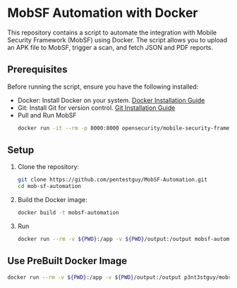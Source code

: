 # MobSF Automation with Docker

This repository contains a script to automate the integration with Mobile Security Framework (MobSF) using Docker. The script allows you to upload an APK file to MobSF, trigger a scan, and fetch JSON and PDF reports.

## Prerequisites

Before running the script, ensure you have the following installed:

- Docker: Install Docker on your system. [Docker Installation Guide](https://docs.docker.com/get-docker/)
- Git: Install Git for version control. [Git Installation Guide](https://git-scm.com/book/en/v2/Getting-Started-Installing-Git)
- Pull and Run MobSF
  ```bash
  docker run -it --rm -p 8000:8000 opensecurity/mobile-security-framework-mobsf:latest

## Setup

1. Clone the repository:
   ```bash
   git clone https://github.com/pentestguy/MobSF-Automation.git
   cd mob-sf-automation

2. Build the Docker image:
   ```bash
   docker build -t mobsf-automation

3. Run
   ```bash
   docker run --rm -v ${PWD}:/app -v ${PWD}/output:/output mobsf-automation /app/your_app.apk --api-key YOUR_API_KEY --api-url YOUR_API_URL

## Use PreBuilt Docker Image

   ```bash
   docker run --rm -v ${PWD}:/app -v ${PWD}/output:/output p3nt3stguy/mobsf-automation:latest /app/your_app.apk --api-key YOUR_API_KEY --api-url YOUR_API_URL

